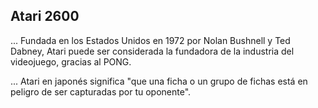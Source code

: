 ## Atari 2600

... Fundada en los Estados Unidos en 1972 por Nolan Bushnell y Ted Dabney, Atari puede ser considerada la fundadora de la industria del videojuego, gracias al PONG.

... Atari en japonés significa "que una ficha o un grupo de fichas está en peligro de ser capturadas por tu oponente". 
